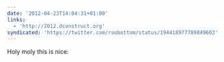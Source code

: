 ```yaml
---
date: '2012-04-23T14:04:31+01:00'
links:
  - 'http://2012.dconstruct.org'
syndicated: 'https://twitter.com/roobottom/status/194418977789849602'
---
```

Holy moly this is nice: 
